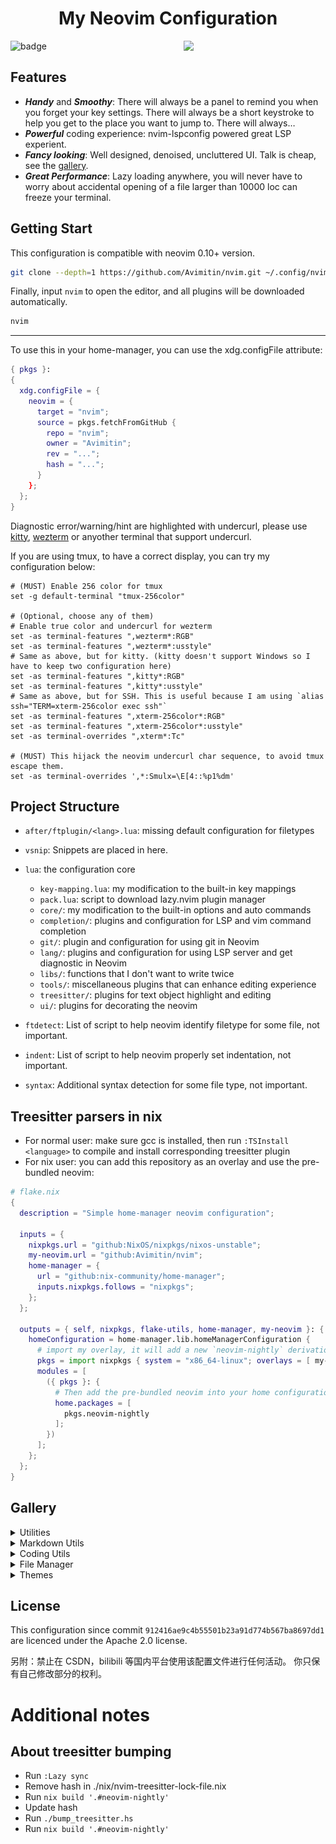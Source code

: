 <h1 align="center">My Neovim Configuration</h1>
<img src="./docs/images/screenshot.png" width="45%" align="right"/>

![badge](https://img.shields.io/github/license/Avimitin/nvim)

## Features

* ***Handy*** and ***Smoothy***: There will always be a panel to remind you
when you forget your key settings. There will always be a short keystroke to help
you get to the place you want to jump to. There will always…
* ***Powerful*** coding experience: nvim-lspconfig powered great LSP experient.
* ***Fancy looking***: Well designed, denoised, uncluttered UI. Talk is cheap, see the [gallery](#Gallery).
* ***Great Performance***: Lazy loading anywhere, you will never have to worry about accidental opening of a file larger than 10000 loc can freeze your terminal.

## Getting Start

This configuration is compatible with neovim 0.10+ version.

```bash
git clone --depth=1 https://github.com/Avimitin/nvim.git ~/.config/nvim
```

Finally, input `nvim` to open the editor, and all plugins will be downloaded automatically.

```bash
nvim
```

---

To use this in your home-manager, you can use the xdg.configFile attribute:

```nix
{ pkgs }:
{
  xdg.configFile = {
    neovim = {
      target = "nvim";
      source = pkgs.fetchFromGitHub {
        repo = "nvim";
        owner = "Avimitin";
        rev = "...";
        hash = "...";
      }
    };
  };
}
```

Diagnostic error/warning/hint are highlighted with undercurl, please use [kitty](https://sw.kovidgoyal.net/kitty/), [wezterm](https://wezfurlong.org/wezterm/index.html)
or anyother terminal that support undercurl.

If you are using tmux, to have a correct display, you can try my configuration below:

```tmux
# (MUST) Enable 256 color for tmux
set -g default-terminal "tmux-256color"

# (Optional, choose any of them)
# Enable true color and undercurl for wezterm
set -as terminal-features ",wezterm*:RGB"
set -as terminal-features ",wezterm*:usstyle"
# Same as above, but for kitty. (kitty doesn't support Windows so I have to keep two configuration here)
set -as terminal-features ",kitty*:RGB"
set -as terminal-features ",kitty*:usstyle"
# Same as above, but for SSH. This is useful because I am using `alias ssh="TERM=xterm-256color exec ssh"`
set -as terminal-features ",xterm-256color*:RGB"
set -as terminal-features ",xterm-256color*:usstyle"
set -as terminal-overrides ",xterm*:Tc"

# (MUST) This hijack the neovim undercurl char sequence, to avoid tmux escape them.
set -as terminal-overrides ',*:Smulx=\E[4::%p1%dm'
```

## Project Structure

- `after/ftplugin/<lang>.lua`: missing default configuration for filetypes
- `vsnip`: Snippets are placed in here.
- `lua`: the configuration core

    * `key-mapping.lua`: my modification to the built-in key mappings
    * `pack.lua`: script to download lazy.nvim plugin manager
    * `core/`: my modification to the built-in options and auto commands
    * `completion/`: plugins and configuration for LSP and vim command completion
    * `git/`: plugin and configuration for using git in Neovim
    * `lang/`: plugins and configuration for using LSP server and get diagnostic in Neovim
    * `libs/`: functions that I don't want to write twice
    * `tools/`: miscellaneous plugins that can enhance editing experience
    * `treesitter/`: plugins for text object highlight and editing
    * `ui/`: plugins for decorating the neovim

- `ftdetect`: List of script to help neovim identify filetype for some file, not important.
- `indent`: List of script to help neovim properly set indentation, not important.
- `syntax`: Additional syntax detection for some file type, not important.


## Treesitter parsers in nix

- For normal user: make sure gcc is installed, then run `:TSInstall <language>` to compile and install corresponding treesitter plugin
- For nix user: you can add this repository as an overlay and use the pre-bundled neovim:

```nix
# flake.nix
{
  description = "Simple home-manager neovim configuration";

  inputs = {
    nixpkgs.url = "github:NixOS/nixpkgs/nixos-unstable";
    my-neovim.url = "github:Avimitin/nvim";
    home-manager = {
      url = "github:nix-community/home-manager";
      inputs.nixpkgs.follows = "nixpkgs";
    };
  };

  outputs = { self, nixpkgs, flake-utils, home-manager, my-neovim }: {
    homeConfiguration = home-manager.lib.homeManagerConfiguration {
      # import my overlay, it will add a new `neovim-nightly` derivation into your nixpkgs
      pkgs = import nixpkgs { system = "x86_64-linux"; overlays = [ my-neovim.overlays.default ];  };
      modules = [
        ({ pkgs }: {
          # Then add the pre-bundled neovim into your home configuration
          home.packages = [
            pkgs.neovim-nightly
          ];
        })
      ];
    };
  };
}
```


## Gallery

<details>
    <summary markdown="span">Utilities</summary>

| Easy in-file jump                             |
| --------------------------------------------- |
| ![LightSpeed](./docs/images/lightspeed.png)   |

</details>


<details>
    <summary markdown="span">Markdown Utils</summary>

| Markdown Preview                                   |
|----------------------------------------------------|
| ![image](./docs/images/neovim-md.png)              |

| Table                                              |
|----------------------------------------------------|
| ![vim-table-mode-gif](./docs/images/tablemode.gif) |

</details>


<details>
    <summary markdown="span">Coding Utils</summary>

| LSP Progress |
|-----------------|
| ![image](./docs/images/lsp-progress.png)  |

| Symbol Tree |
|-----------------|
| ![image](./docs/images/symboltree.png)  |

| Code Completion                       |
|---------------------------------------|
| ![coding](./docs/images/nvim-cmp.png) |

| Command Completion                                 |
|----------------------------------------------------|
| ![cmp-cmdline](./docs/images/commandline-completion.png) |

| Errorlens Like diagnostic |
|-----------------------------|
| ![lsp-line](./docs/images/errorlens.png) |

| Signature Help                       |
|--------------------------------------|
| ![lsp-popup](./docs/images/help.png) |

| Code Actions                                    |
|-------------------------------------------------|
| ![lsp-codeaction](./docs/images/codeaction.png) |

| Diagnostic                                      |
|-------------------------------------------------|
| ![lsp-diagnostic](./docs/images/diagnostic.png) |

| Code navigate                          |
|----------------------------------------|
| ![Navigate](./docs/images/def-ref.png) |

| Project grep                                        |
|-----------------------------------------------------|
| ![live-grep](./docs/images/telescope-live-grep.png) |

| Symbol search                                   |
|-------------------------------------------------|
| ![symbols](./docs/images/telescope-symbols.png) |

</details>

<details>
    <summary markdown="span">File Manager</summary>

| neotree                                 |
|-------------------------------------------|
| ![nvim-tree](./docs/images/neotree.png) |

| Find file                                           |
|-----------------------------------------------------|
| ![find-file](./docs/images/telescope-find-file.png) |

</details>

<details>
    <summary markdown="span">Themes</summary>

| Kanagawa Theme                          |
|-----------------------------------------|
| ![kanagawa](./docs/images/kanagawa.png) |

</details>

## License

This configuration since commit `912416ae9c4b55501b23a91d774b567ba8697dd1` are
licenced under the Apache 2.0 license.

另附：禁止在 CSDN，bilibili 等国内平台使用该配置文件进行任何活动。
你只保有自己修改部分的权利。

# Additional notes

## About treesitter bumping

- Run `:Lazy sync`
- Remove hash in ./nix/nvim-treesitter-lock-file.nix
- Run `nix build '.#neovim-nightly'`
- Update hash
- Run `./bump_treesitter.hs`
- Run `nix build '.#neovim-nightly'`

